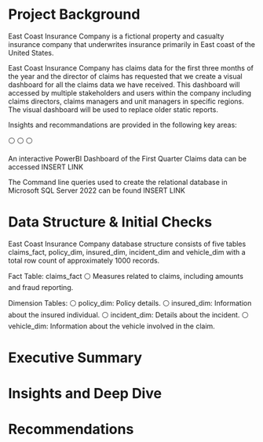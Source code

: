 # Project Background

East Coast Insurance Company is a fictional property and casualty insurance company that underwrites insurance primarily in East coast of the United States.

East Coast Insurance Company has claims data for the first three months of the year and the director of claims has requested that we create a visual dashboard for all the claims data we have received. This dashboard will accessed by multiple stakeholders and users within the company including claims directors, claims managers and unit managers in specific regions. The visual dashboard will be used to replace older static reports.

Insights and recommandations are provided in the following key areas:

  ⚪
  ⚪
  ⚪

An interactive PowerBI Dashboard of the First Quarter Claims data can be accessed INSERT LINK

The Command line queries used to create the relational database in Microsoft SQL Server 2022 can be found INSERT LINK


# Data Structure & Initial Checks

East Coast Insurance Company database structure consists of five tables claims_fact, policy_dim, insured_dim, incident_dim and vehicle_dim with a total row count of approximately 1000 records.

  Fact Table: claims_fact
    ⚪ Measures related to claims, including amounts and fraud reporting.
  
  Dimension Tables:
    ⚪ policy_dim: Policy details.
    ⚪ insured_dim: Information about the insured individual.
    ⚪ incident_dim: Details about the incident.
    ⚪ vehicle_dim: Information about the vehicle involved in the claim.


# Executive Summary
# Insights and Deep Dive
# Recommendations

